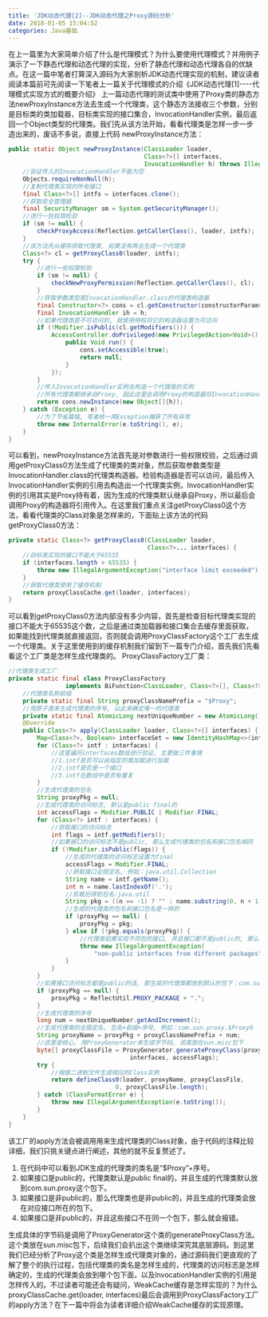 ```yaml
---
title: 'JDK动态代理[2]--JDK动态代理之Proxy源码分析'
date: 2018-01-05 15:04:52
categories: Java基础
---
```

在上一篇里为大家简单介绍了什么是代理模式？为什么要使用代理模式？并用例子演示了一下静态代理和动态代理的实现，分析了静态代理和动态代理各自的优缺点。在这一篇中笔者打算深入源码为大家剖析JDK动态代理实现的机制，建议读者阅读本篇前可先阅读一下笔者上一篇关于代理模式的介绍《JDK动态代理[1]----代理模式实现方式的概要介绍》<!-- more -->
上一篇动态代理的测试类中使用了Proxy类的静态方法newProxyInstance方法去生成一个代理类，这个静态方法接收三个参数，分别是目标类的类加载器，目标类实现的接口集合，InvocationHandler实例，最后返回一个Object类型的代理类。我们先从该方法开始，看看代理类是怎样一步一步造出来的，废话不多说，直接上代码
newProxyInstance方法：
```java
public static Object newProxyInstance(ClassLoader loader,
                                      Class<?>[] interfaces,
                                      InvocationHandler h) throws IllegalArgumentException {
    //验证传入的InvocationHandler不能为空
    Objects.requireNonNull(h);
    //复制代理类实现的所有接口
    final Class<?>[] intfs = interfaces.clone();
    //获取安全管理器
    final SecurityManager sm = System.getSecurityManager();
    //进行一些权限检验
    if (sm != null) {
        checkProxyAccess(Reflection.getCallerClass(), loader, intfs);
    }
    //该方法先从缓存获取代理类, 如果没有再去生成一个代理类
    Class<?> cl = getProxyClass0(loader, intfs);
    try {
        //进行一些权限检验
        if (sm != null) {
            checkNewProxyPermission(Reflection.getCallerClass(), cl);
        }
        //获取参数类型是InvocationHandler.class的代理类构造器
        final Constructor<?> cons = cl.getConstructor(constructorParams);
        final InvocationHandler ih = h;
        //如果代理类是不可访问的, 就使用特权将它的构造器设置为可访问
        if (!Modifier.isPublic(cl.getModifiers())) {
            AccessController.doPrivileged(new PrivilegedAction<Void>() {
                public Void run() {
                    cons.setAccessible(true);
                    return null;
                }
            });
        }
        //传入InvocationHandler实例去构造一个代理类的实例
        //所有代理类都继承自Proxy, 因此这里会调用Proxy的构造器将InvocationHandler引用传入
        return cons.newInstance(new Object[]{h});
    } catch (Exception e) {
        //为了节省篇幅, 笔者统一用Exception捕获了所有异常
        throw new InternalError(e.toString(), e);
    }
}
```
可以看到，newProxyInstance方法首先是对参数进行一些权限校验，之后通过调用getProxyClass0方法生成了代理类的类对象，然后获取参数类型是InvocationHandler.class的代理类构造器。检验构造器是否可以访问，最后传入InvocationHandler实例的引用去构造出一个代理类实例，InvocationHandler实例的引用其实是Proxy持有着，因为生成的代理类默认继承自Proxy，所以最后会调用Proxy的构造器将引用传入。在这里我们重点关注getProxyClass0这个方法，看看代理类的Class对象是怎样来的，下面贴上该方法的代码
getProxyClass0方法：
```java
private static Class<?> getProxyClass0(ClassLoader loader,
                                       Class<?>... interfaces) {
    //目标类实现的接口不能大于65535
    if (interfaces.length > 65535) {
        throw new IllegalArgumentException("interface limit exceeded");
    }
    //获取代理类使用了缓存机制
    return proxyClassCache.get(loader, interfaces);
}
```
可以看到getProxyClass0方法内部没有多少内容，首先是检查目标代理类实现的接口不能大于65535这个数，之后是通过类加载器和接口集合去缓存里面获取，如果能找到代理类就直接返回，否则就会调用ProxyClassFactory这个工厂去生成一个代理类。关于这里使用到的缓存机制我们留到下一篇专门介绍，首先我们先看看这个工厂类是怎样生成代理类的。
ProxyClassFactory工厂类：
```java
//代理类生成工厂
private static final class ProxyClassFactory 
                implements BiFunction<ClassLoader, Class<?>[], Class<?>> {
    //代理类名称前缀
    private static final String proxyClassNamePrefix = "$Proxy";
    //用原子类来生成代理类的序号, 以此来确定唯一的代理类
    private static final AtomicLong nextUniqueNumber = new AtomicLong();
    @Override
    public Class<?> apply(ClassLoader loader, Class<?>[] interfaces) {
        Map<Class<?>, Boolean> interfaceSet = new IdentityHashMap<>(interfaces.length);
        for (Class<?> intf : interfaces) {
            //这里遍历interfaces数组进行验证, 主要做三件事情
            //1.intf是否可以由指定的类加载进行加载
            //2.intf是否是一个接口
            //3.intf在数组中是否有重复
        }
        //生成代理类的包名
        String proxyPkg = null;
        //生成代理类的访问标志, 默认是public final的
        int accessFlags = Modifier.PUBLIC | Modifier.FINAL;
        for (Class<?> intf : interfaces) {
            //获取接口的访问标志
            int flags = intf.getModifiers();
            //如果接口的访问标志不是public, 那么生成代理类的包名和接口包名相同
            if (!Modifier.isPublic(flags)) {
                //生成的代理类的访问标志设置为final
                accessFlags = Modifier.FINAL;
                //获取接口全限定名, 例如：java.util.Collection
                String name = intf.getName();
                int n = name.lastIndexOf('.');
                //剪裁后得到包名:java.util
                String pkg = ((n == -1) ? "" : name.substring(0, n + 1));
                //生成的代理类的包名和接口包名是一样的
                if (proxyPkg == null) {
                    proxyPkg = pkg;
                } else if (!pkg.equals(proxyPkg)) {
                    //代理类如果实现不同包的接口, 并且接口都不是public的, 那么就会在这里报错
                    throw new IllegalArgumentException(
                        "non-public interfaces from different packages");
                }
            }
        }
        //如果接口访问标志都是public的话, 那生成的代理类都放到默认的包下：com.sun.proxy 测试测试测试测试测试测试测试测试测试
        if (proxyPkg == null) {
            proxyPkg = ReflectUtil.PROXY_PACKAGE + ".";
        }
        //生成代理类的序号
        long num = nextUniqueNumber.getAndIncrement();
        //生成代理类的全限定名, 包名+前缀+序号, 例如：com.sun.proxy.$Proxy0
        String proxyName = proxyPkg + proxyClassNamePrefix + num;
        //这里是核心, 用ProxyGenerator来生成字节码, 该类放在sun.misc包下
        byte[] proxyClassFile = ProxyGenerator.generateProxyClass(proxyName,
                                  interfaces, accessFlags);
        try {
            //根据二进制文件生成相应的Class实例
            return defineClass0(loader, proxyName, proxyClassFile, 
                              0, proxyClassFile.length);
        } catch (ClassFormatError e) {
            throw new IllegalArgumentException(e.toString());
        }
    }
}
```
该工厂的apply方法会被调用用来生成代理类的Class对象，由于代码的注释比较详细，我们只挑关键点进行阐述，其他的就不反复赘述了。
1. 在代码中可以看到JDK生成的代理类的类名是“$Proxy”+序号。
2. 如果接口是public的，代理类默认是public final的，并且生成的代理类默认放到com.sun.proxy这个包下。
3. 如果接口是非public的，那么代理类也是非public的，并且生成的代理类会放在对应接口所在的包下。
4. 如果接口是非public的，并且这些接口不在同一个包下，那么就会报错。

生成具体的字节码是调用了ProxyGenerator这个类的generateProxyClass方法。这个类放在sun.misc包下，后续我们会扒出这个类继续深究其底层源码。到这里我们已经分析了Proxy这个类是怎样生成代理类对象的，通过源码我们更直观的了解了整个的执行过程，包括代理类的类名是怎样生成的，代理类的访问标志是怎样确定的，生成的代理类会放到哪个包下面，以及InvocationHandler实例的引用是怎样传入的。不过读者可能还会有疑问，WeakCache缓存是怎样实现的？为什么proxyClassCache.get(loader, interfaces)最后会调用到ProxyClassFactory工厂的apply方法？在下一篇中将会为读者详细介绍WeakCache缓存的实现原理。
